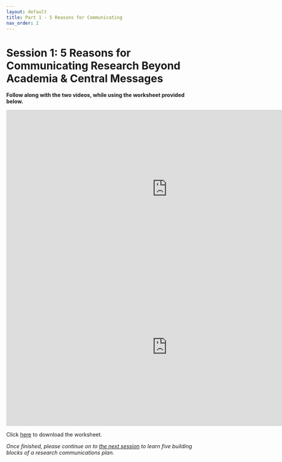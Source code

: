 ```yaml
---
layout: default
title: Part 1 - 5 Reasons for Communicating
nav_order: 2
---
```


# Session 1: 5 Reasons for Communicating Research Beyond Academia & Central Messages
**Follow along with the two videos, while using the worksheet provided below.**

<iframe height="420" width="853" allowfullscreen frameborder=0 src="https://echo360.ca/media/6212b0c1-bd53-4a7e-a7f6-04ebfeffb9b2/public?autoplay=false&automute=false"></iframe>

<iframe height="420" width="853" allowfullscreen frameborder=0
src="https://echo360.ca/media/8584d006-beef-4f42-b055-ef3cd23bab28/public?autoplay=false&automute=false"></iframe>

Click [here](https://github.com/scds/research-beyond-academia/raw/main/assets/data/) to download the worksheet.

*Once finished, please continue on to [the next session](session-2) to learn five building blocks of a research communications plan.*
